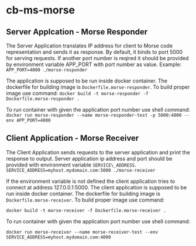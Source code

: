 # cb-ms-morse

## Server Applcation - Morse Responder

The Server Application translates IP address for client to Morse code representation and sends it as response.
By default, it binds to port 5000 for serving requests. If another port number is reqired it should be provided by environment variable APP_PORT
with port number as value. Example:
```APP_PORT=4000 ./morse-responder```

The application is supposed to be run inside docker container. The dockerfile for building image is `Dockerfile.morse-responder`.
To build proper image use command:
```docker build -t morse-responder -f Dockerfile.morse-responder .```

To run container with given the application port number use shell command:
```docker run morse-responder --name morse-responder-test -p 5000:4000 --env APP_PORT=4000```

## Client Application - Morse Receiver

The Client Application sends requests to the server application and print the response to output. Server application ip address and port should be provided 
with environment variable `SERVICE\_ADDRESS`. 
```SERVICE_ADDRESS=myhost.mydomain.com:5000 ./morse-receiver```

If the environment variable is not defined the client application tries to connect at address 127.0.0.1:5000. 
The client application is supposed to be run inside docker container. The dockerfile for building image is `Dockerfile.morse-receiver`.
To build proper image use command:

```docker build -t morse-receiver -f Dockerfile.morse-receiver .```

To run container with given the application port number use shell command:

```docker run morse-receiver --name morse-receiver-test --env SERVICE_ADDRESS=myhost.mydomain.com:4000```


